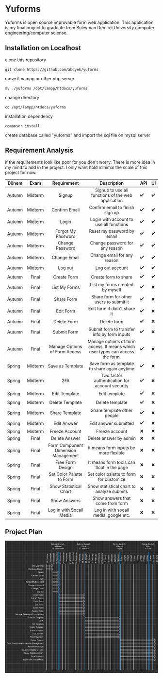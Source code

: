 # Yuforms
Yuforms is open source improvable form web application. This application is my final project to graduate from Suleyman Demirel University computer engineering/computer sciense.

## Installation on Localhost

clone this repository

`git clone https://github.com/abdyek/yuforms`

move it xampp or other php server

`mv ./yuforms /opt/lampp/htdocs/yuforms`

change directory

`cd /opt/lampp/htdocs/yuforms`

installation dependency

`composer install`

create database called "yuforms" and import the sql file on mysql server

## Requirement Analysis
if the requirements look like poor for you don't worry. There is more idea in my mind to add in the project. I only want hold minimal the scale of this project for now.

| Dönem | Exam | Requirement | Description | API | UI |
| ----------- | :---------: | :---------: | :---------: | ----------- | ----------- |
| Autumn | Midterm | Signup | Signup to use all functions of the web application | :heavy_check_mark: | :heavy_check_mark: |
| Autumn | Midterm | Confirm Email | Confirm email to finish sign up | :heavy_check_mark: | :heavy_check_mark: |
| Autumn | Midterm | Login | Login with account to use all functions | :heavy_check_mark: | :heavy_check_mark: |
| Autumn | Midterm | Forgot My Password | Reset my password by email | :heavy_check_mark: | :heavy_check_mark: |
| Autumn | Midterm | Change Password | Change password for any reason | :heavy_check_mark: | :heavy_check_mark: |
| Autumn | Midterm | Change Email | Change email for any reason | :heavy_check_mark: | :heavy_check_mark: |
| Autumn | Midterm | Log out | Log out account | :heavy_check_mark: | :heavy_check_mark: |
| Autumn | Final | Create Form | Create form to share | :heavy_check_mark: | :heavy_check_mark: |
| Autumn | Final | List My Forms | List my forms created by myself | :heavy_check_mark: | :x: |
| Autumn | Final | Share Form | Share form for other users to submit it | :heavy_check_mark: | :x: |
| Autumn | Final | Edit Form | Edit form if didn't share it | :heavy_check_mark: | :x: |
| Autumn | Final | Delete Form | Delete form | :heavy_check_mark: | :x: |
| Autumn | Final | Submit Form | Submit form to transfer info by form inputs | :heavy_check_mark: | :x: |
| Autumn | Final | Manage Options of Form Access | Manage options of form access. It means which user types can access the form. | :heavy_check_mark: | :x: |
| Spring | Midterm | Save as Template | Save form as template to share again anytime | :heavy_check_mark: | :x: |
| Spring | Midterm | 2FA | Two factor authentication for account security | :heavy_check_mark: | :x: |
| Spring | Midterm | Edit Template | Edit template | :heavy_check_mark: | :x: |
| Spring | Midterm | Delete Template | Delete template | :heavy_check_mark: | :x: |
| Spring | Midterm | Share Template | Share template other people | :heavy_check_mark: | :x: |
| Spring | Midterm | Edit Answer | Edit answer submitted | :heavy_check_mark: | :x: |
| Spring | Midterm | Freeze Account | Freeze account | :x: | :x: |
| Spring | Final | Delete Answer | Delete answer by admin | :x: | :x: |
| Spring | Final | Form Component Dimension Management | it means form inputs be more flexible | :x: | :x: |
| Spring | Final | Free Form Design | It means form tools can float in the page | :x: | :x: |
| Spring | Final | Set Color Palette to Form | Set color palette to form for customize | :x: | :x: |
| Spring | Final | Show Statistical Chart | Show statistical chart to analyze submits | :x: | :x: |
| Spring | Final | Show Answers | Show answers that come from form | :x: | :x: |
| Spring | Final | Log in with Socail Media | Log in  with socail media. google etc. | :x: | :x: |

## Project Plan
![project plan](https://github.com/abdyek/yuforms/blob/master/assets/readme/plan.png?raw=true)
